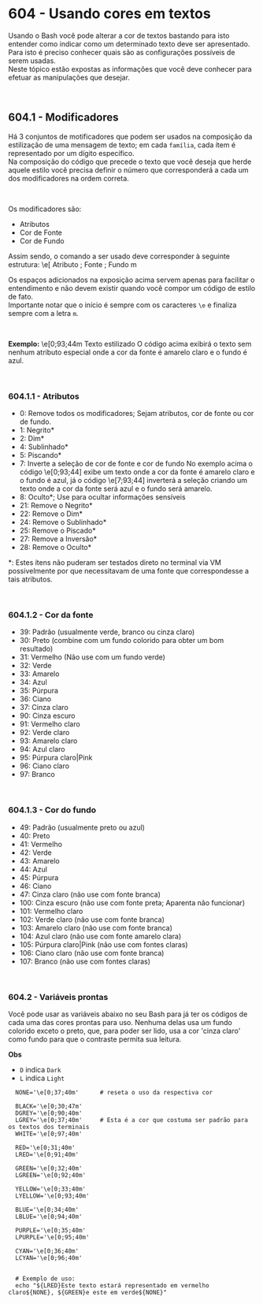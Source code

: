 ﻿# 604 - Usando cores em textos

Usando o Bash você pode alterar a cor de textos bastando para isto entender como indicar como um
determinado texto deve ser apresentado. Para isto é preciso conhecer quais são as configurações
possíveis de serem usadas.  
Neste tópico estão expostas as informações que você deve conhecer para efetuar as manipulações
que desejar.  



&nbsp;

## 604.1 - Modificadores

Há 3 conjuntos de motificadores que podem ser usados na composição da estilização de uma mensagem 
de texto; em cada ``família``, cada ítem é representado por um dígito específico.  
Na composição do código que precede o texto que você deseja que herde aquele estilo você precisa
definir o número que corresponderá a cada um dos modificadores na ordem correta.  


&nbsp;

Os modificadores são:
- Atributos
- Cor de Fonte
- Cor de Fundo

Assim sendo, o comando a ser usado deve corresponder à seguinte estrutura:
\e[ Atributo ; Fonte ; Fundo m  

Os espaços adicionados na exposição acima servem apenas para facilitar o entendimento e não devem
existir quando você compor um código de estilo de fato.  
Importante notar que o início é sempre com os caracteres ``\e`` e finaliza sempre com a letra ``m``.

&nbsp;

**Exemplo:**
\e[0;93;44m Texto estilizado
O código acima exibirá o texto sem nenhum atributo especial onde a cor da fonte é amarelo claro e 
o fundo é azul.



&nbsp;

### 604.1.1 - Atributos

- 0:  Remove todos os modificadores; Sejam atributos, cor de fonte ou cor de fundo.
- 1:  Negrito*
- 2:  Dim*
- 4:  Sublinhado*
- 5:  Piscando*
- 7:  Inverte a seleção de cor de fonte e cor de fundo
      No exemplo acima o código \e[0;93;44] exibe um texto onde a cor da fonte é amarelo claro
      e o fundo é azul, já o código \e[7;93;44] inverterá a seleção criando um texto onde
      a cor da fonte será azul e o fundo será amarelo.
- 8:  Oculto*; Use para ocultar informações sensíveis
- 21: Remove o Negrito*
- 22: Remove o Dim*
- 24: Remove o Sublinhado*
- 25: Remove o Piscado*
- 27: Remove a Inversão*
- 28: Remove o Oculto*

*:  Estes ítens não puderam ser testados direto no terminal via VM possivelmente por que
    necessitavam de uma fonte que correspondesse a tais atributos.  



&nbsp;

### 604.1.2 - Cor da fonte

- 39: Padrão        (usualmente verde, branco ou cinza claro)
- 30: Preto         (combine com um fundo colorido para obter um bom resultado)
- 31: Vermelho      (Não use com um fundo verde)
- 32: Verde
- 33: Amarelo
- 34: Azul
- 35: Púrpura
- 36: Ciano
- 37: Cinza claro
- 90: Cinza escuro
- 91: Vermelho claro
- 92: Verde claro
- 93: Amarelo claro
- 94: Azul claro
- 95: Púrpura claro|Pink
- 96: Ciano claro
- 97: Branco



&nbsp;

### 604.1.3 - Cor do fundo

- 49:  Padrão               (usualmente preto ou azul)
- 40:  Preto
- 41:  Vermelho
- 42:  Verde
- 43:  Amarelo
- 44:  Azul
- 45:  Púrpura
- 46:  Ciano
- 47:  Cinza claro          (não use com fonte branca)
- 100: Cinza escuro         (não use com fonte preta; Aparenta não funcionar)
- 101: Vermelho claro
- 102: Verde claro          (não use com fonte branca)
- 103: Amarelo claro        (não use com fonte branca)
- 104: Azul claro           (não use com fonte amarelo clara)
- 105: Púrpura claro|Pink   (não use com fontes claras)
- 106: Ciano claro          (não use com fonte branca)
- 107: Branco               (não use com fontes claras)



&nbsp;

### 604.2 - Variáveis prontas

Você pode usar as variáveis abaixo no seu Bash para já ter os códigos de cada uma das cores prontas
para uso. Nenhuma delas usa um fundo colorido exceto o preto, que, para poder ser lido, usa a cor
'cinza claro' como fundo para que o contraste permita sua leitura.


**Obs**  
- ``D`` indica ``Dark``
- ``L`` indica ``Light``

```shell
  NONE='\e[0;37;40m'      # reseta o uso da respectiva cor

  BLACK='\e[0;30;47m'
  DGREY='\e[0;90;40m'
  LGREY='\e[0;37;40m'     # Esta é a cor que costuma ser padrão para os textos dos terminais
  WHITE='\e[0;97;40m'

  RED='\e[0;31;40m'
  LRED='\e[0;91;40m'

  GREEN='\e[0;32;40m'
  LGREEN='\e[0;92;40m'

  YELLOW='\e[0;33;40m'
  LYELLOW='\e[0;93;40m'

  BLUE='\e[0;34;40m'
  LBLUE='\e[0;94;40m'

  PURPLE='\e[0;35;40m'
  LPURPLE='\e[0;95;40m'

  CYAN='\e[0;36;40m'
  LCYAN='\e[0;96;40m'


  # Exemplo de uso:
  echo "${LRED}Este texto estará representado em vermelho claro${NONE}, ${GREEN}e este em verde${NONE}"
```
